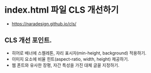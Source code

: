 # index.html 파일 CLS 개선하기
* https://naradesign.github.io/cls/

## CLS 개선 포인트.
* 히어로 배너에 스켈레톤, 자리 표시자(min-height, background) 적용하기.
* 이미지 요소에 비율 힌트(aspect-ratio, width, height) 제공하기.
* 웹 폰트와 유사한 장평, 자간 특성을 가진 대체 글꼴 지정하기.
